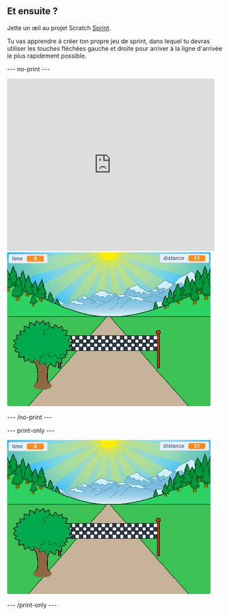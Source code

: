 ## Et ensuite ?

Jette un œil au projet Scratch [Sprint](https://projects.raspberrypi.org/en/projects/sprint).

Tu vas apprendre à créer ton propre jeu de sprint, dans lequel tu devras utiliser les touches fléchées gauche et droite pour arriver à la ligne d'arrivée le plus rapidement possible.

--- no-print ---

<div class="scratch-preview">
  <iframe allowtransparency="true" width="485" height="402" src="https://scratch.mit.edu/projects/embed/298930696/?autostart=false" frameborder="0" scrolling="no"></iframe>
  <img src="images/sprint-final.png">
</div>

--- /no-print ---

--- print-only ---

![projet terminé](images/sprint-final.png)

--- /print-only ---